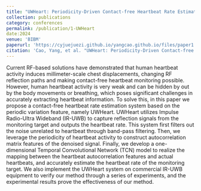 ```yaml
---
title: "UWHeart: Periodicity-Driven Contact-free Heartbeat Rate Estimation Based on IR-UWB Technology"
collection: publications
category: conferences
permalink: /publication/1-UWHeart
date:2024
venue: 'BIBM'
paperurl: 'https://cyjuejuezi.github.io/yangcao.github.io/files/paper1.pdf'
citation: 'Cao, Yang, et al. "UWHeart: Periodicity-Driven Contact-free Heartbeat Rate Estimation Based on IR-UWB Technology." 2024 IEEE International Conference on Bioinformatics and Biomedicine (BIBM). IEEE, 2024.'
---
```

Current RF-based solutions have demonstrated that human heartbeat activity induces millimeter-scale chest displacements, changing RF reflection paths and making contact-free heartbeat monitoring possible. However, human heartbeat activity is very weak and can be hidden by out by the body movements or breathing, which poses significant challenges in accurately extracting heartbeat information. To solve this, in this paper we propose a contact-free heartbeat rate estimation system based on the periodic variation feature, namely UWHeart. UWHeart utilizes Impulse Radio-Ultra Wideband (IR-UWB) to capture reflection signals from the monitoring target and outputs the heartbeat rate. This system first filters out the noise unrelated to heartbeat through band-pass filtering. Then, we leverage the periodicity of heartbeat activity to construct autocorrelation matrix features of the denoised signal. Finally, we develop a one-dimensional Temporal Convolutional Network (TCN) model to realize the mapping between the heartbeat autocorrelation features and actual heartbeats, and accurately estimate the heartbeat rate of the monitoring target. We also implement the UWHeart system on commercial IR-UWB equipment to verify our method through a series of experiments, and the experimental results prove the effectiveness of our method.
